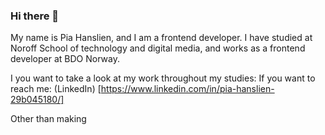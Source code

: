 ### Hi there 👋

My name is Pia Hanslien, and I am a frontend developer.
I have studied at Noroff School of technology and digital media, and works as a frontend developer at BDO Norway.

I you want to take a look at my work throughout my studies:
If you want to reach me: (LinkedIn) [https://www.linkedin.com/in/pia-hanslien-29b045180/]

Other than making 
<!--
**phanslien/phanslien** is a ✨ _special_ ✨ repository because its `README.md` (this file) appears on your GitHub profile.

Here are some ideas to get you started:

- 🔭 I’m currently working on ...
- 🌱 I’m currently learning ...
- 👯 I’m looking to collaborate on ...
- 🤔 I’m looking for help with ...
- 💬 Ask me about ...
- 📫 How to reach me: ...
- 😄 Pronouns: ...
- ⚡ Fun fact: ...
-->
